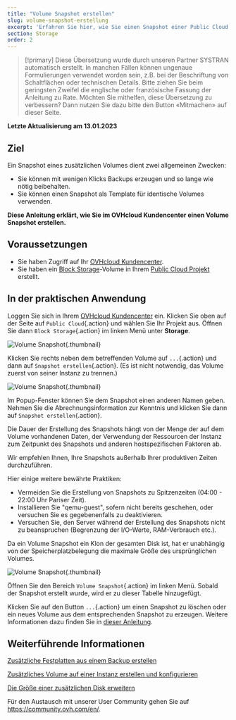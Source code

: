 ```yaml
---
title: "Volume Snapshot erstellen"
slug: volume-snapshot-erstellung
excerpt: 'Erfahren Sie hier, wie Sie einen Snapshot einer Public Cloud Disk erstellen'
section: Storage
order: 2
---
```


> [!primary]
> Diese Übersetzung wurde durch unseren Partner SYSTRAN automatisch erstellt. In manchen Fällen können ungenaue Formulierungen verwendet worden sein, z.B. bei der Beschriftung von Schaltflächen oder technischen Details. Bitte ziehen Sie beim geringsten Zweifel die englische oder französische Fassung der Anleitung zu Rate. Möchten Sie mithelfen, diese Übersetzung zu verbessern? Dann nutzen Sie dazu bitte den Button «Mitmachen» auf dieser Seite.
>

**Letzte Aktualisierung am 13.01.2023**

## Ziel

Ein Snapshot eines zusätzlichen Volumes dient zwei allgemeinen Zwecken:

- Sie können mit wenigen Klicks Backups erzeugen und so lange wie nötig beibehalten.
- Sie können einen Snapshot als Template für identische Volumes verwenden.

**Diese Anleitung erklärt, wie Sie im OVHcloud Kundencenter einen Volume Snapshot erstellen.**

## Voraussetzungen

- Sie haben Zugriff auf Ihr [OVHcloud Kundencenter](https://www.ovh.com/auth/?action=gotomanager&from=https://www.ovh.de/&ovhSubsidiary=de).
- Sie haben ein [Block Storage](../erstellen_zustzliche_festplatte_public_cloud/)-Volume in Ihrem [Public Cloud Projekt](https://www.ovhcloud.com/de/public-cloud/) erstellt.

## In der praktischen Anwendung

Loggen Sie sich in Ihrem [OVHcloud Kundencenter](https://www.ovh.com/auth/?action=gotomanager&from=https://www.ovh.de/&ovhSubsidiary=de) ein. Klicken Sie oben auf der Seite auf `Public Cloud`{.action} und wählen Sie Ihr Projekt aus. Öffnen Sie dann `Block Storage`{.action} im linken Menü unter **Storage**.

![Volume Snapshot](images/volume_snapshot01.png){.thumbnail}

Klicken Sie rechts neben dem betreffenden Volume auf `...`{.action} und dann auf `Snapshot erstellen`{.action}. (Es ist nicht notwendig, das Volume zuerst von seiner Instanz zu trennen.)

![Volume Snapshot](images/volume_snapshot02.png){.thumbnail}

Im Popup-Fenster können Sie dem Snapshot einen anderen Namen geben. Nehmen Sie die Abrechnungsinformation zur Kenntnis und klicken Sie dann auf `Snapshot erstellen`{.action}.

Die Dauer der Erstellung des Snapshots hängt von der Menge der auf dem Volume vorhandenen Daten, der Verwendung der Ressourcen der Instanz zum Zeitpunkt des Snapshots und anderen hostspezifischen Faktoren ab.

Wir empfehlen Ihnen, Ihre Snapshots außerhalb Ihrer produktiven Zeiten durchzuführen.

Hier einige weitere bewährte Praktiken:

- Vermeiden Sie die Erstellung von Snapshots zu Spitzenzeiten (04:00 - 22:00 Uhr Pariser Zeit).
- Installieren Sie "qemu-guest", sofern nicht bereits geschehen, oder versuchen Sie es gegebenenfalls zu deaktivieren.
- Versuchen Sie, den Server während der Erstellung des Snapshots nicht zu beanspruchen (Begrenzung der I/O-Werte, RAM-Verbrauch etc.).

Da ein Volume Snapshot ein Klon der gesamten Disk ist, hat er unabhängig von der Speicherplatzbelegung die maximale Größe des ursprünglichen Volumes.

![Volume Snapshot](images/volume_snapshot03.png){.thumbnail}

Öffnen Sie den Bereich `Volume Snapshot`{.action} im linken Menü. Sobald der Snapshot erstellt wurde, wird er zu dieser Tabelle hinzugefügt.

Klicken Sie auf den Button `...`{.action} um einen Snapshot zu löschen oder ein neues Volume aus dem entsprechenden Snapshot zu erzeugen. Weitere Informationen dazu finden Sie in [dieser Anleitung](../create-volume-from-backup/).

## Weiterführende Informationen

[Zusätzliche Festplatten aus einem Backup erstellen](../create-volume-from-backup/)

[Zusätzliches Volume auf einer Instanz erstellen und konfigurieren](../erstellen_zustzliche_festplatte_public_cloud/)

[Die Größe einer zusätzlichen Disk erweitern](../ihre_zusatzliche_festplatte_vergroern/)

Für den Austausch mit unserer User Community gehen Sie auf <https://community.ovh.com/en/>.

